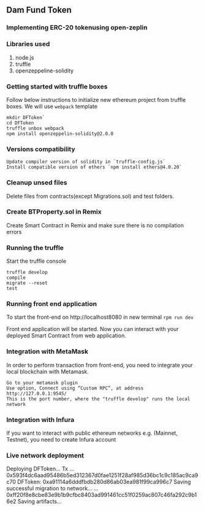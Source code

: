 ## Dam Fund Token
### Implementing ERC-20 tokenusing open-zeplin

### Libraries used
1. node.js
2. truffle
3. openzeppeline-solidity

### Getting started with truffle boxes
Follow below instructions to initialize new ethereum project from truffle boxes. We will use `webpack` template
```
mkdir DFToken`
cd DFToken
truffle unbox webpack
npm install openzeppelin-solidity@2.0.0
```
### Versions compatibility
```
Update compiler version of solidity in `truffle-config.js`
Install compatible version of ethers `npm install ethers@4.0.20`
```

### Cleanup unsed files
Delete files from contracts(except Migrations.sol) and test folders.

### Create BTProperty.sol in Remix
Create Smart Contract in Remix and make sure there is no compilation errors

### Running the truffle
Start the truffle console
```
truffle develop
compile
migrate --reset
test
```
### Running front end application
To start the front-end on http://localhost8080 in new terminal
`rpm run dev`

Front end application will be started.
Now you can interact with your deployed Smart Contract from web application.

### Integration with MetaMask
In order to perform transaction from front-end, you need to integrate your local blockchain with Metamask.
```
Go to your metamask plugin
Use option, Connect using “Custom RPC”, at address http://127.0.0.1:9545/
This is the port number, where the "truffle develop" runs the local network
```

### Integration with Infura
If you want to interact with public ethereum networks e.g. (Mainnet, Testnet), you need to create Infura account

### Live network deployment
 Deploying DFToken...
  Tx ... 0x593f4dc6aad95486b5ed312367d0fae1251f28af985d36bc1c9c185ac9ca9c70
  DFToken: 0xa91114a6dddfbdb280d86ab03ea981f99ca996c7
Saving successful migration to network...
  ... 0xff20f8e8cbe83e9b1b9cfbc8403ad991461cc51f0259ac807c46fa292c9b16e2
Saving artifacts...
